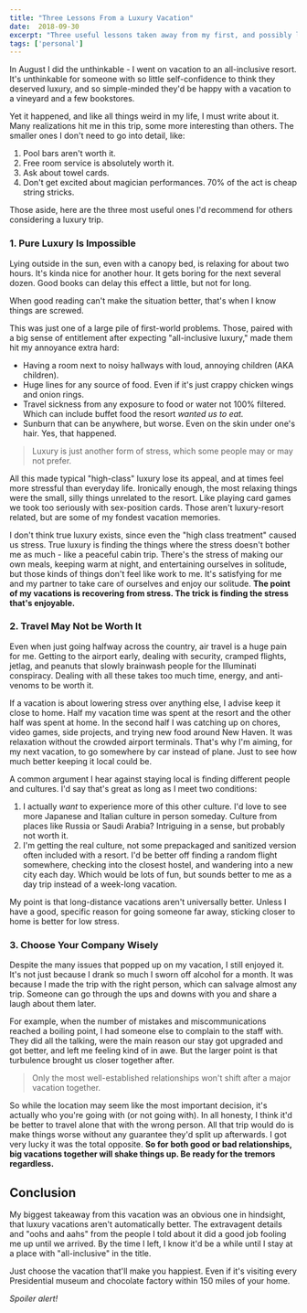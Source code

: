 ```yaml
---
title: "Three Lessons From a Luxury Vacation"
date:  2018-09-30
excerpt: "Three useful lessons taken away from my first, and possibly last, actual luxury vacation"
tags: ['personal']
---
```


In August I did the unthinkable - I went on vacation to an all-inclusive resort. It's unthinkable for someone with so little self-confidence to think they deserved luxury, and so simple-minded they'd be happy with a vacation to a vineyard and a few bookstores.

Yet it happened, and like all things weird in my life, I must write about it. Many realizations hit me in this trip, some more interesting than others. The smaller ones I don't need to go into detail, like:

1. Pool bars aren't worth it.
2. Free room service is absolutely worth it.
3. Ask about towel cards.
4. Don't get excited about magician performances. 70% of the act is cheap string stricks.

Those aside, here are the three most useful ones I'd recommend for others considering a luxury trip.

### 1. Pure Luxury Is Impossible

Lying outside in the sun, even with a canopy bed, is relaxing for about two hours. It's kinda nice for another hour. It gets boring for the next several dozen. Good books can delay this effect a little, but not for long.

When good reading can't make the situation better, that's when I know things are screwed.

This was just one of a large pile of first-world problems. Those, paired with a big sense of entitlement after expecting "all-inclusive luxury," made them hit my annoyance extra hard:

* Having a room next to noisy hallways with loud, annoying children (AKA children).
* Huge lines for any source of food. Even if it's just crappy chicken wings and onion rings.
* Travel sickness from any exposure to food or water not 100% filtered. Which can include buffet food the resort _wanted us to eat._
* Sunburn that can be anywhere, but worse. Even on the skin under one's hair. Yes, that happened.

> Luxury is just another form of stress, which some people may or may not prefer.

All this made typical "high-class" luxury lose its appeal, and at times feel more stressful than everyday life. Ironically enough, the most relaxing things were the small, silly things unrelated to the resort. Like playing card games we took too seriously with sex-position cards. Those aren't luxury-resort related, but are some of my fondest vacation memories.

I don't think true luxury exists, since even the "high class treatment" caused us stress. True luxury is finding the things where the stress doesn't bother me as much - like a peaceful cabin trip. There's the stress of making our own meals, keeping warm at night, and entertaining ourselves in solitude, but those kinds of things don't feel like work to me. It's satisfying for me and my partner to take care of ourselves and enjoy our solitude. **The point of my vacations is recovering from stress. The trick is finding the stress that's enjoyable.**

### 2. Travel May Not be Worth It

Even when just going halfway across the country, air travel is a huge pain for me. Getting to the airport early, dealing with security, cramped flights, jetlag, and peanuts that slowly brainwash people for the Illuminati conspiracy. Dealing with all these takes too much time, energy, and anti-venoms to be worth it.

If a vacation is about lowering stress over anything else, I advise keep it close to home. Half my vacation time was spent at the resort and the other half was spent at home. In the second half I was catching up on chores, video games, side projects, and trying new food around New Haven. It was relaxation without the crowded airport terminals. That's why I'm aiming, for my next vacation, to go somewhere by car instead of plane. Just to see how much better keeping it local could be.

A common argument I hear against staying local is finding different people and cultures. I'd say that's great as long as I meet two conditions:

1. I actually _want_ to experience more of this other culture. I'd love to see more Japanese and Italian culture in person someday. Culture from places like Russia or Saudi Arabia? Intriguing in a sense, but probably not worth it.
2. I'm getting the real culture, not some prepackaged and sanitized version often included with a resort. I'd be better off finding a random flight somewhere, checking into the closest hostel, and wandering into a new city each day. Which would be lots of fun, but sounds better to me as a day trip instead of a week-long vacation.

My point is that long-distance vacations aren't universally better. Unless I have a good, specific reason for going someone far away, sticking closer to home is better for low stress.

### 3. Choose Your Company Wisely

Despite the many issues that popped up on my vacation, I still enjoyed it. It's not just because I drank so much I sworn off alcohol for a month. It was because I made the trip with the right person, which can salvage almost any trip. Someone can go through the ups and downs with you and share a laugh about them later.

For example, when the number of mistakes and miscommunications reached a boiling point, I had someone else to complain to the staff with. They did all the talking, were the main reason our stay got upgraded and got better, and left me feeling kind of in awe. But the larger point is that turbulence brought us closer together after.

> Only the most well-established relationships won't shift after a major vacation together.

So while the location may seem like the most important decision, it's actually who you're going with (or not going with). In all honesty, I think it'd be better to travel alone that with the wrong person. All that trip would do is make things worse without any guarantee they'd split up afterwards. I got very lucky it was the total opposite. **So for both good or bad relationships, big vacations together will shake things up. Be ready for the tremors regardless.**

## Conclusion

My biggest takeaway from this vacation was an obvious one in hindsight, that luxury vacations aren't automatically better. The extravagent details and "oohs and aahs" from the people I told about it did a good job fooling me up until we arrived. By the time I left, I know it'd be a while until I stay at a place with "all-inclusive" in the title.

Just choose the vacation that'll make you happiest. Even if it's visiting every Presidential museum and chocolate factory within 150 miles of your home.

_Spoiler alert!_
